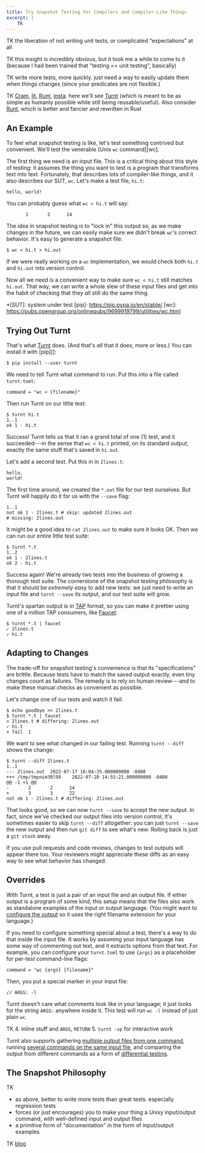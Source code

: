```yaml
---
title: Try Snapshot Testing for Compilers and Compiler-Like Things
excerpt: |
    TK
---
```


TK the liberation of not writing unit tests, or complicated "expectations" at all

TK this insight is incredibly obvious, but it took me a while to come to it (because I had been trained that "testing == unit testing", basically)

TK write more tests, more quickly. just need a way to easily update them when things changes (since your predicates are not flexible.)

TK [Cram][], [lit][], [Runt][], [insta][]. here we'll see [Turnt][] (which is meant to be as simple as humanly possible while still being reusable/useful). Also consider [Runt][], which is better and fancier and rewritten in Rust

[lit]: https://llvm.org/docs/CommandGuide/lit.html
[cram]: https://bitheap.org/cram/
[runt]: https://github.com/rachitnigam/runt
[turnt]: https://github.com/cucapra/turnt
[insta]: https://insta.rs

## An Example

To feel what snapshot testing is like, let's test something contrived but convenient.
We'll test the venerable [Unix `wc` command][wc].

The first thing we need is an input file.
This is a critical thing about this style of testing: it assumes the thing you want to test is a program that transforms text into text.
Fortunately, that describes lots of compiler-like things, and it also describes our SUT, `wc`.
Let's make a test file, `hi.t`:

    hello, world!

You can probably guess what `wc < hi.t` will say:

           1       2      14

The idea in snapshot testing is to "lock in" this output so, as we make changes in the future, we can easily make sure we didn't break `wc`'s correct behavior.
It's easy to generate a snapshot file:

    $ wc < hi.t > hi.out

If we were really working on a `wc` implementation, we would check both `hi.t` and `hi.out` into version control.

Now all we need is a convenient way to make sure `wc < hi.t` still matches `hi.out`.
That way, we can write a whole slew of these input files and get into the habit of checking that they *all* still do the same thing.

*[SUT]: system under test
[pip]: https://pip.pypa.io/en/stable/
[wc]: https://pubs.opengroup.org/onlinepubs/9699919799/utilities/wc.html

## Trying Out Turnt

That's what [Turnt][] does.
(And that's *all* that it does, more or less.)
You can install it with [pip][]:

    $ pip install --user turnt

We need to tell Turnt what command to run.
Put this into a file called `turnt.toml`:

    command = "wc < {filename}"

Then run Turnt on our little test:

    $ turnt hi.t
    1..1
    ok 1 - hi.t

Success!
Turnt tells us that it ran a grand total of one (1) test, and it succeeded---in the sense that `wc < hi.t` printed, on its standard output, exactly the same stuff that's saved in `hi.out`.

Let's add a second test.
Put this in in `2lines.t`:

    hello,
    world!

The first time around, we created the `*.out` file for our test ourselves.
But Turnt will happily do it for us with the `--save` flag:

    1..1
    not ok 1 - 2lines.t # skip: updated 2lines.out
    # missing: 2lines.out

It might be a good idea to `cat 2lines.out` to make sure it looks OK.
Then we can run our entire little test suite:

    $ turnt *.t
    1..2
    ok 1 - 2lines.t
    ok 2 - hi.t

Success again!
We're already two tests into the business of growing a thorough test suite.
The cornerstone of the snapshot testing philosophy is that it should be *extremely easy* to add new tests:
we just need to write an input file and `turnt --save` its output, and our test suite will grow.

Turnt's spartan output is in [TAP][] format, so you can make it prettier using one of a million TAP consumers, like [Faucet][]:

<pre><code>$ turnt *.t | faucet
<span class="ansi-green">✓ 2lines.t
✓ hi.t</span></code></pre>

[tap]: https://testanything.org
[faucet]: https://github.com/substack/faucet

## Adapting to Changes

The trade-off for snapshot testing's convenience is that its "specifications" are brittle.
Because tests have to match the saved output exactly, even tiny changes count as failures.
The remedy is to rely on human review---and to make these manual checks as convenient as possible.

Let's change one of our tests and watch it fail:

<pre><code>$ echo goodbye >> 2lines.t
$ turnt *.t | faucet
<span class="ansi-red">⨯ 2lines.t # differing: 2lines.out</span>
<span class="ansi-green">✓ hi.t</span>
<span class="ansi-red">⨯ fail  1</span></code></pre>

We want to see what changed in our failing test.
Running `turnt --diff` shows the change:

    $ turnt --diff 2lines.t
    1..1
    --- 2lines.out	2022-07-17 16:04:35.000000000 -0400
    +++ /tmp/tmpnim30l99	2022-07-20 14:55:21.000000000 -0400
    @@ -1 +1 @@
    -       2       2      14
    +       3       3      22
    not ok 1 - 2lines.t # differing: 2lines.out

That looks good, so we can now `turnt --save` to accept the new output.
In fact, since we've checked our output files into version control, it's sometimes easier to skip `turnt --diff` altogether:
you can just `turnt --save` the new output and then run `git diff` to see what's new.
Rolling back is just a `git stash` away.

If you use pull requests and code reviews, changes to test outputs will appear there too.
Your reviewers might appreciate these diffs as an easy way to see what behavior has changed.

## Overrides

With Turnt, a test is just a pair of an input file and an output file.
If either output is a program of some kind, this setup means that the files also work as standalone examples of the input or output language.
(You might want to [configure the output][turnt-output] so it uses the right filename extension for your language.)

If you need to configure something special about a test, there's a way to do that inside the input file.
It works by assuming your input language has some way of commenting out text, and it extracts options from that text.
For example, you can configure your `turnt.toml` to use `{args}` as a placeholder for per-test command-line flags:

    command = "wc {args} {filename}"

Then, you put a special marker in your input file:

    // ARGS: -l

Turnt doesn't care what comments look like in your language; it just looks for the string `ARGS:` anywhere inside it.
This test will run `wc -l` instead of just plain `wc`.

TK
4. inline stuff and `ARGS`, `RETURN`
5. `turnt -vp` for interactive work

Turnt also supports gathering [multiple output files from one command][turnt-output], running [several commands on the same input file][turnt-env], and comparing the output from different commands as a form of [differential testing][difftest].

[turnt-output]: https://github.com/cucapra/turnt#output
[turnt-env]: https://github.com/cucapra/turnt#multiple-environments
[difftest]: https://en.wikipedia.org/wiki/Differential_testing

## The Snapshot Philosophy

TK

- as above, better to write more tests than great tests. especially regression tests
- forces (or just encourages) you to make your thing a Unixy input/output command, with well-defined input and output files
- a primitive form of "documentation" in the form of input/output examples

TK [blog](https://borretti.me/article/lessons-writing-compiler#tests)
